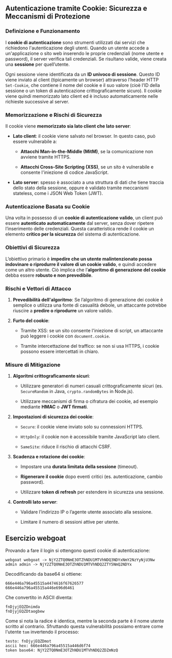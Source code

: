 ## Autenticazione tramite Cookie: Sicurezza e Meccanismi di Protezione

### Definizione e Funzionamento

I **cookie di autenticazione** sono strumenti utilizzati dai servizi che richiedono l'autenticazione degli utenti. Quando un utente accede a un'applicazione o sito web inserendo le proprie credenziali (nome utente e password), il server verifica tali credenziali. Se risultano valide, viene creata una **sessione** per quell’utente.

Ogni sessione viene identificata da un **ID univoco di sessione**. Questo ID viene inviato al client (tipicamente un browser) attraverso l’header HTTP `Set-Cookie`, che contiene il nome del cookie e il suo valore (cioè l’ID della sessione o un token di autenticazione crittograficamente sicuro). Il cookie viene quindi memorizzato lato client ed è incluso automaticamente nelle richieste successive al server.

### Memorizzazione e Rischi di Sicurezza

Il cookie viene **memorizzato sia lato client che lato server**:

- **Lato client**: il cookie viene salvato nel browser. In questo caso, può essere vulnerabile a:
    
    - **Attacchi Man-in-the-Middle (MitM)**, se la comunicazione non avviene tramite HTTPS.
        
    - **Attacchi Cross-Site Scripting (XSS)**, se un sito è vulnerabile e consente l'iniezione di codice JavaScript.
        
- **Lato server**: spesso è associato a una struttura di dati che tiene traccia dello stato della sessione, oppure è validato tramite meccanismi stateless, come i JSON Web Token (JWT).
    

### Autenticazione Basata su Cookie

Una volta in possesso di un **cookie di autenticazione valido**, un client può essere **autenticato automaticamente** dal server, senza dover ripetere l’inserimento delle credenziali. Questa caratteristica rende il cookie un elemento **critico per la sicurezza** del sistema di autenticazione.

### Obiettivi di Sicurezza

L’obiettivo primario è **impedire che un utente malintenzionato possa indovinare o riprodurre il valore di un cookie valido**, e quindi accedere come un altro utente. Ciò implica che l’**algoritmo di generazione del cookie** debba essere **robusto e non prevedibile**.

### Rischi e Vettori di Attacco

1. **Prevedibilità dell'algoritmo**: Se l’algoritmo di generazione dei cookie è semplice o utilizza una fonte di casualità debole, un attaccante potrebbe riuscire a **predire o riprodurre** un valore valido.
    
2. **Furto del cookie**:
    
    - Tramite XSS: se un sito consente l'iniezione di script, un attaccante può leggere i cookie con `document.cookie`.
        
    - Tramite intercettazione del traffico: se non si usa HTTPS, i cookie possono essere intercettati in chiaro.
        

### Misure di Mitigazione

1. **Algoritmi crittograficamente sicuri**:
    
    - Utilizzare generatori di numeri casuali crittograficamente sicuri (es. `SecureRandom` in Java, `crypto.randomBytes` in Node.js).
        
    - Utilizzare meccanismi di firma o cifratura dei cookie, ad esempio mediante **HMAC** o **JWT firmati**.
        
2. **Impostazioni di sicurezza dei cookie**:
    
    - `Secure`: il cookie viene inviato solo su connessioni HTTPS.
        
    - `HttpOnly`: il cookie non è accessibile tramite JavaScript lato client.
        
    - `SameSite`: riduce il rischio di attacchi CSRF.
        
3. **Scadenza e rotazione dei cookie**:
    
    - Impostare una **durata limitata della sessione** (timeout).
        
    - **Rigenerare il cookie** dopo eventi critici (es. autenticazione, cambio password).
        
    - Utilizzare **token di refresh** per estendere in sicurezza una sessione.
        
4. **Controlli lato server**:
    
    - Validare l’indirizzo IP o l’agente utente associato alla sessione.
        
    - Limitare il numero di sessioni attive per utente.
        


## Esercizio webgoat
Provando a fare il login si ottengono questi cookie di autenticazione:
```
webgoat webgoat -> NjY2ZTQ0NmE3OTZhNDU1MTVhNDQ3NDYxNmY2NzYyNjU3Nw
admin admin -> NjY2ZTQ0NmE3OTZhNDU1MTVhNDQ2ZTY5NmQ2NDYx
```
Decodificando da base64 si ottiene:
```
666e446a796a45515a4474616f67626577
666e446a796a45515a446e696d6461
```
Che convertito in ASCII diventa:
```
fnDjyjEQZDnimda
fnDjyjEQZDtaogbew
```
Come si nota la radice è identica, mentre la seconda parte è il nome utente scritto al contrario. Sfruttando questa vulnerabilità possiamo entrare come l'utente `tom` invertendo il processo:
```
testo: fnDjyjEQZDmot
ascii hex: 666e446a796a45515a446d6f74
token base64: NjY2ZTQ0NmE3OTZhNDU1MTVhNDQ2ZDZmNzQ

```